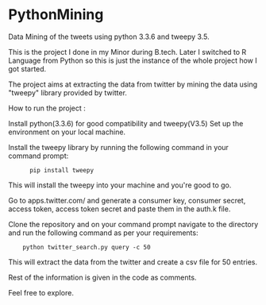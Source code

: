 # PythonMining
Data Mining of the tweets using python 3.3.6 and tweepy 3.5.

This is the project I done in my Minor during B.tech. Later I switched to R Language from Python so this is just the instance of the whole project how I got started.

The project aims at extracting the data from twitter by mining the data using "tweepy" library provided by twitter.

How to run the project : 

Install python(3.3.6) for good compatibility and tweepy(V3.5)
Set up the environment on your local machine.

Install the tweepy library by running the following command in your command prompt:

          pip install tweepy
          
This will install the tweepy into your machine and you're good to go.

Go to apps.twitter.com/ and generate a consumer key, consumer secret, access token, access token secret and paste them in the auth.k file.

Clone the repository and on your command prompt navigate to the directory and run the following command as per your requirements:

        python twitter_search.py query -c 50
        
This will extract the data from the twitter and create a csv file for 50 entries.

Rest of the information is given in the code as comments.

Feel free to explore.
